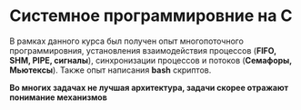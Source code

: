 # Системное программировние на C
В рамках данного курса был получен опыт многопоточного программировния, установления взаимодействия процессов (**FIFO, SHM, PIPE, сигналы**), синхронизации процессов и потоков (**Семафоры, Мьютексы**). Также опыт написания **bash** скриптов.

**Во многих задачах не лучшая архитектура, задачи скорее отражают понимание механизмов**
